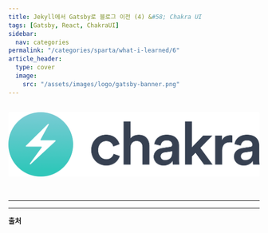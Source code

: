 ```yaml
---
title: Jekyll에서 Gatsby로 블로그 이전 (4) &#58; Chakra UI
tags: [Gatsby, React, ChakraUI]
sidebar:
  nav: categories
permalink: "/categories/sparta/what-i-learned/6"
article_header:
  type: cover
  image:
    src: "/assets/images/logo/gatsby-banner.png"
---
```


<!-- more-->

<br/>

<div align="center">
<img src="/assets/images/logo/chakra-banner.png" />
</div>

&nbsp;&nbsp;

---

---

**출처**
